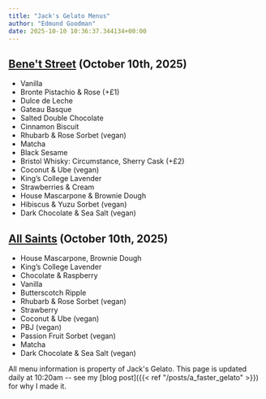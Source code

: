 ```yaml
---
title: "Jack's Gelato Menus"
author: "Edmund Goodman"
date: 2025-10-10 10:36:37.344134+00:00
---
```


## [Bene't Street](https://www.jacksgelato.com/bene-t-street-menu) (October 10th, 2025)

- Vanilla
- Bronte Pistachio & Rose (+£1)
- Dulce de Leche
- Gateau Basque
- Salted Double Chocolate
- Cinnamon Biscuit
- Rhubarb & Rose Sorbet (vegan)
- Matcha
- Black Sesame
- Bristol Whisky: Circumstance, Sherry Cask (+£2)
- Coconut & Ube (vegan)
- King’s College Lavender
- Strawberries & Cream
- House Mascarpone & Brownie Dough
- Hibiscus & Yuzu Sorbet (vegan)
- Dark Chocolate & Sea Salt (vegan)


## [All Saints](https://www.jacksgelato.com/all-saints-menu) (October 10th, 2025)

- House Mascarpone, Brownie Dough
- King’s College Lavender
- Chocolate & Raspberry
- Vanilla
- Butterscotch Ripple
- Rhubarb & Rose Sorbet (vegan)
- Strawberry
- Coconut & Ube (vegan)
- PBJ (vegan)
- Passion Fruit Sorbet (vegan)
- Matcha
- Dark Chocolate & Sea Salt (vegan)

All menu information is property of Jack's Gelato. This page is
updated daily at 10:20am -- see my
[blog post]({{< ref "/posts/a_faster_gelato" >}}) for why I made it.
